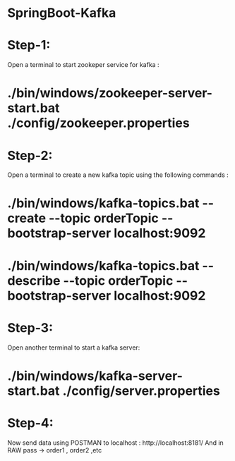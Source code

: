 # SpringBoot-Kafka

# Step-1:
Open a terminal to start zookeper service for kafka :
# ./bin/windows/zookeeper-server-start.bat ./config/zookeeper.properties
# Step-2:
Open a terminal to create a new kafka topic using the following commands : 
# ./bin/windows/kafka-topics.bat --create --topic orderTopic --bootstrap-server localhost:9092
# ./bin/windows/kafka-topics.bat --describe --topic orderTopic --bootstrap-server localhost:9092

# Step-3:
Open another terminal to start a kafka server: 
# ./bin/windows/kafka-server-start.bat ./config/server.properties 

# Step-4:
Now send data using POSTMAN to localhost : http://localhost:8181/ 
And in RAW pass -> order1 , order2 ,etc
